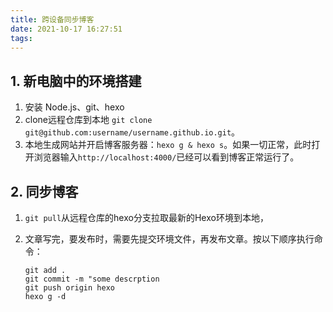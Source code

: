 ```yaml
---
title: 跨设备同步博客
date: 2021-10-17 16:27:51
tags:
---
```


## 1. 新电脑中的环境搭建

1. 安装 Node.js、git、hexo
2. clone远程仓库到本地 `git clone git@github.com:username/username.github.io.git`。
3. 本地生成网站并开启博客服务器：`hexo g & hexo s`。如果一切正常，此时打开浏览器输入`http://localhost:4000/`已经可以看到博客正常运行了。

## 2. 同步博客

1. `git pull`从远程仓库的hexo分支拉取最新的Hexo环境到本地，

2. 文章写完，要发布时，需要先提交环境文件，再发布文章。按以下顺序执行命令：

   ```
   git add .
   git commit -m "some descrption
   git push origin hexo
   hexo g -d
   ```

   
